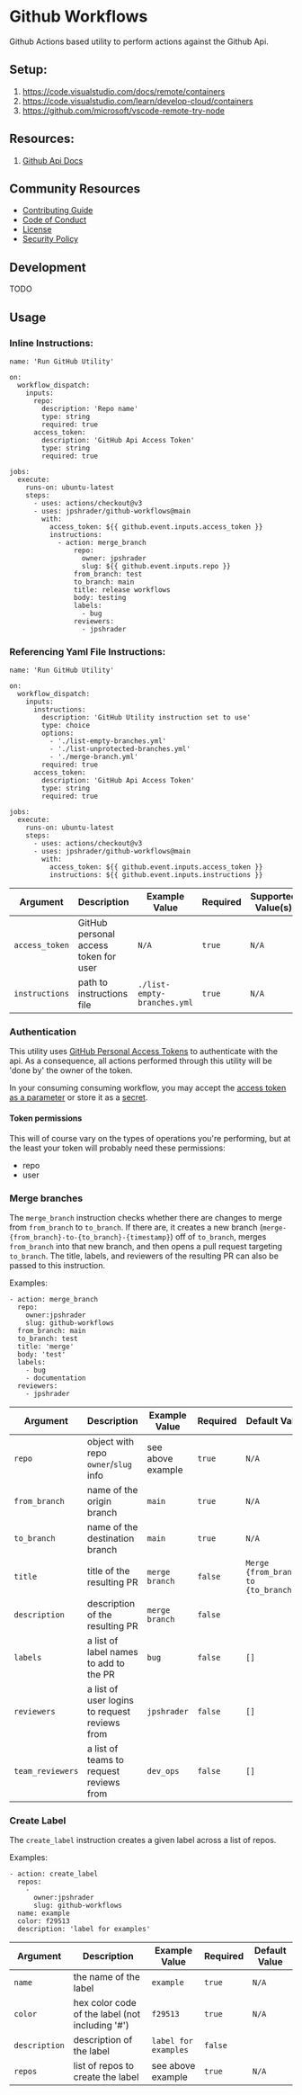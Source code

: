 # Github Workflows

Github Actions based utility to perform actions against the Github Api.

## Setup:
1. https://code.visualstudio.com/docs/remote/containers
2. https://code.visualstudio.com/learn/develop-cloud/containers
3. https://github.com/microsoft/vscode-remote-try-node

## Resources:
1. [Github Api Docs](https://docs.github.com/en/rest/quickstart)

## Community Resources

- [Contributing Guide](CONTRIBUTING.md)
- [Code of Conduct](CODE_OF_CONDUCT.md)
- [License](LICENSE)
- [Security Policy](SECURITY.md)

## Development

TODO

## Usage

### Inline Instructions:

```
name: 'Run GitHub Utility'

on:
  workflow_dispatch:
    inputs:
      repo:
        description: 'Repo name'
        type: string
        required: true
      access_token:
        description: 'GitHub Api Access Token'
        type: string
        required: true

jobs:
  execute:
    runs-on: ubuntu-latest
    steps:
      - uses: actions/checkout@v3
      - uses: jpshrader/github-workflows@main
        with:
          access_token: ${{ github.event.inputs.access_token }}
          instructions:
            - action: merge_branch
                repo:
                  owner: jpshrader
                  slug: ${{ github.event.inputs.repo }}
                from_branch: test
                to_branch: main
                title: release workflows
                body: testing
                labels:
                  - bug
                reviewers:
                  - jpshrader
```

### Referencing Yaml File Instructions:

```
name: 'Run GitHub Utility'

on:
  workflow_dispatch:
    inputs:
      instructions:
        description: 'GitHub Utility instruction set to use'
        type: choice
        options:
          - './list-empty-branches.yml'
          - './list-unprotected-branches.yml'
          - './merge-branch.yml'
        required: true
      access_token:
        description: 'GitHub Api Access Token'
        type: string
        required: true

jobs:
  execute:
    runs-on: ubuntu-latest
    steps:
      - uses: actions/checkout@v3
      - uses: jpshrader/github-workflows@main
        with:
          access_token: ${{ github.event.inputs.access_token }}
          instructions: ${{ github.event.inputs.instructions }}
```

| Argument       | Description                                    | Example Value                    | Required | Supported Value(s) |
|----------------|------------------------------------------------|----------------------------------|----------|--------------------|
| `access_token` | GitHub personal access token for user          | `N/A`                            | `true`   | `N/A`              |
| `instructions` | path to instructions file                      | `./list-empty-branches.yml`      | `true`   | `N/A`              |

### Authentication

This utility uses [GitHub Personal Access Tokens](https://docs.github.com/en/authentication/keeping-your-account-and-data-secure/creating-a-personal-access-token) to authenticate with the api. As a consequence, all actions performed through this utility will be 'done by' the owner of the token.

In your consuming consuming workflow, you may accept the [access token as a parameter](https://github.com/jpshrader/github-api-workflow-examples/blob/main/.github/workflows/github-utility.yml#L14-L17) or store it as a [secret](https://docs.github.com/en/actions/security-guides/encrypted-secrets#about-encrypted-secrets).

#### Token permissions

This will of course vary on the types of operations you're performing, but at the least your token will probably need these permissions:
- repo
- user

### Merge branches

The `merge_branch` instruction checks whether there are changes to merge from `from_branch` to `to_branch`. If there are, it creates a new branch (`merge-{from_branch}-to-{to_branch}-{timestamp}`) off of `to_branch`, merges `from_branch` into that new branch, and then opens a pull request targeting `to_branch`. The title, labels, and reviewers of the resulting PR can also be passed to this instruction.

Examples:
```
- action: merge_branch
  repo:
    owner:jpshrader
    slug: github-workflows
  from_branch: main
  to_branch: test
  title: 'merge'
  body: 'test'
  labels:
    - bug
    - documentation
  reviewers:
    - jpshrader
```

| Argument         | Description                                    | Example Value                    | Required | Default Value                        |
|------------------|------------------------------------------------|----------------------------------|----------|--------------------------------------|
| `repo`           | object with repo `owner`/`slug` info           | see above example                | `true`   | `N/A`                                |
| `from_branch`    | name of the origin branch                      | `main`                           | `true`   | `N/A`                                |
| `to_branch`      | name of the destination branch                 | `main`                           | `true`   | `N/A`                                |
| `title`          | title of the resulting PR                      | `merge branch`                   | `false`  | `Merge {from_branch} to {to_branch}` |
| `description`    | description of the resulting PR                | `merge branch`                   | `false`  | ` `                                  |
| `labels`         | a list of label names to add to the PR         | `bug`                            | `false`  | `[]`                                 |
| `reviewers`      | a list of user logins to request reviews from  | `jpshrader`                      | `false`  | `[]`                                 |
| `team_reviewers` | a list of teams to request reviews from        | `dev_ops`                        | `false`  | `[]`                                 |

### Create Label

The `create_label` instruction creates a given label across a list of repos.

Examples:
```
- action: create_label
  repos:
    -
      owner:jpshrader
      slug: github-workflows
  name: example
  color: f29513
  description: 'label for examples'
```

| Argument      | Description                                     | Example Value                    | Required | Default Value |
|---------------|-------------------------------------------------|----------------------------------|----------|---------------|
| `name`        | the name of the label                           | `example`                        | `true`   | `N/A`         |
| `color`       | hex color code of the label (not including '#') | `f29513`                         | `true`   | `N/A`         |
| `description` | description of the label                        | `label for examples`             | `false`  |               |
| `repos`       | list of repos to create the label               | see above example                | `true`   | `N/A`         |